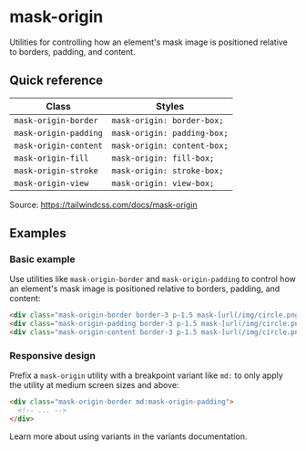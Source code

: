 # mask-origin

Utilities for controlling how an element's mask image is positioned relative to borders, padding, and content.

## Quick reference

| Class               | Styles                    |
|---------------------|---------------------------|
| `mask-origin-border`  | `mask-origin: border-box;`  |
| `mask-origin-padding` | `mask-origin: padding-box;` |
| `mask-origin-content` | `mask-origin: content-box;` |
| `mask-origin-fill`    | `mask-origin: fill-box;`    |
| `mask-origin-stroke`  | `mask-origin: stroke-box;`  |
| `mask-origin-view`    | `mask-origin: view-box;`    |

Source: https://tailwindcss.com/docs/mask-origin

## Examples

### Basic example

Use utilities like `mask-origin-border` and `mask-origin-padding` to control how an element's mask image is positioned relative to borders, padding, and content:

```html
<div class="mask-origin-border border-3 p-1.5 mask-[url(/img/circle.png)] bg-[url(/img/mountains.jpg)] ..."></div>
<div class="mask-origin-padding border-3 p-1.5 mask-[url(/img/circle.png)] bg-[url(/img/mountains.jpg)] ..."></div>
<div class="mask-origin-content border-3 p-1.5 mask-[url(/img/circle.png)] bg-[url(/img/mountains.jpg)] ..."></div>
```

### Responsive design

Prefix a `mask-origin` utility with a breakpoint variant like `md:` to only apply the utility at medium screen sizes and above:

```html
<div class="mask-origin-border md:mask-origin-padding">
  <!-- ... -->
</div>
```

Learn more about using variants in the variants documentation.
